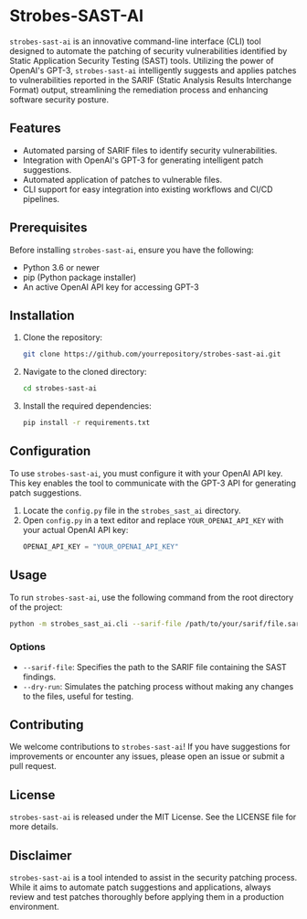 # Strobes-SAST-AI

`strobes-sast-ai` is an innovative command-line interface (CLI) tool designed to automate the patching of security vulnerabilities identified by Static Application Security Testing (SAST) tools. Utilizing the power of OpenAI's GPT-3, `strobes-sast-ai` intelligently suggests and applies patches to vulnerabilities reported in the SARIF (Static Analysis Results Interchange Format) output, streamlining the remediation process and enhancing software security posture.

## Features

- Automated parsing of SARIF files to identify security vulnerabilities.
- Integration with OpenAI's GPT-3 for generating intelligent patch suggestions.
- Automated application of patches to vulnerable files.
- CLI support for easy integration into existing workflows and CI/CD pipelines.

## Prerequisites

Before installing `strobes-sast-ai`, ensure you have the following:

- Python 3.6 or newer
- pip (Python package installer)
- An active OpenAI API key for accessing GPT-3

## Installation

1. Clone the repository:
   ```bash
   git clone https://github.com/yourrepository/strobes-sast-ai.git
   ```
2. Navigate to the cloned directory:
   ```bash
   cd strobes-sast-ai
   ```
3. Install the required dependencies:
   ```bash
   pip install -r requirements.txt
   ```

## Configuration

To use `strobes-sast-ai`, you must configure it with your OpenAI API key. This key enables the tool to communicate with the GPT-3 API for generating patch suggestions.

1. Locate the `config.py` file in the `strobes_sast_ai` directory.
2. Open `config.py` in a text editor and replace `YOUR_OPENAI_API_KEY` with your actual OpenAI API key:
   ```python
   OPENAI_API_KEY = "YOUR_OPENAI_API_KEY"
   ```

## Usage

To run `strobes-sast-ai`, use the following command from the root directory of the project:

```bash
python -m strobes_sast_ai.cli --sarif-file /path/to/your/sarif/file.sarif
```

### Options

- `--sarif-file`: Specifies the path to the SARIF file containing the SAST findings.
- `--dry-run`: Simulates the patching process without making any changes to the files, useful for testing.

## Contributing

We welcome contributions to `strobes-sast-ai`! If you have suggestions for improvements or encounter any issues, please open an issue or submit a pull request.

## License

`strobes-sast-ai` is released under the MIT License. See the LICENSE file for more details.

## Disclaimer

`strobes-sast-ai` is a tool intended to assist in the security patching process. While it aims to automate patch suggestions and applications, always review and test patches thoroughly before applying them in a production environment.


